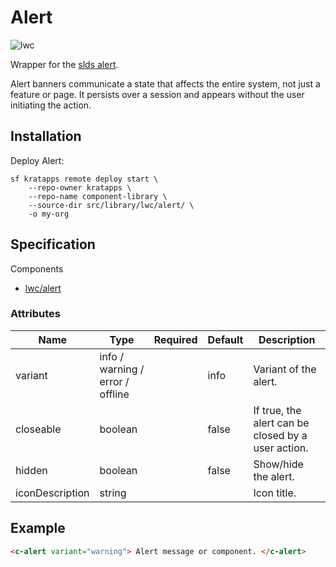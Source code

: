 # Alert

![lwc](https://img.shields.io/badge/LWC-component-blue)

Wrapper for the
[slds alert](https://www.lightningdesignsystem.com/components/alert/).

Alert banners communicate a state that affects the entire system, not just a
feature or page. It persists over a session and appears without the user
initiating the action.

## Installation

Deploy Alert:

```shell
sf kratapps remote deploy start \
    --repo-owner kratapps \
    --repo-name component-library \
    --source-dir src/library/lwc/alert/ \
    -o my-org
```

## Specification

Components

-   [lwc/alert](https://github.com/kratapps/component-library/tree/main/src/library/lwc/alert)

### Attributes

| Name            | Type                             | Required | Default | Description                                        |
| --------------- | -------------------------------- | -------- | ------- | -------------------------------------------------- |
| variant         | info / warning / error / offline |          | info    | Variant of the alert.                              |
| closeable       | boolean                          |          | false   | If true, the alert can be closed by a user action. |
| hidden          | boolean                          |          | false   | Show/hide the alert.                               |
| iconDescription | string                           |          |         | Icon title.                                        |

## Example

```html
<c-alert variant="warning"> Alert message or component. </c-alert>
```
